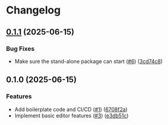 # Changelog

## [0.1.1](https://github.com/jan-mue/pycodium/compare/v0.1.0...v0.1.1) (2025-06-15)


### Bug Fixes

* Make sure the stand-alone package can start ([#6](https://github.com/jan-mue/pycodium/issues/6)) ([3cd74c8](https://github.com/jan-mue/pycodium/commit/3cd74c8508ed87050d2389f011ef59e167736d4a))

## 0.1.0 (2025-06-15)


### Features

* Add boilerplate code and CI/CD ([#1](https://github.com/jan-mue/pycodium/issues/1)) ([6708f2a](https://github.com/jan-mue/pycodium/commit/6708f2afe68583ba14e3227ee516c8df997a0304))
* Implement basic editor features ([#3](https://github.com/jan-mue/pycodium/issues/3)) ([e3db51c](https://github.com/jan-mue/pycodium/commit/e3db51ccd564a260b5f1ec20f93cfaf9502c2e73))
